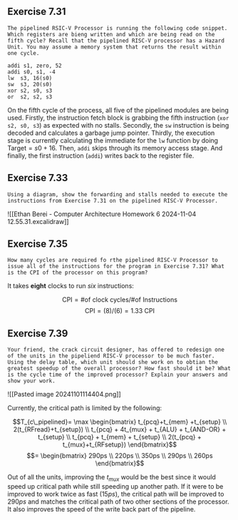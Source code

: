 
## Exercise 7.31

```ad-question
The pipelined RSIC-V Processor is running the following code snippet. Which registers are bieng written and which are being read on the fifth cycle? Recall that the pipelined RISC-V processor has a Hazard Unit. You may assume a memory system that returns the result within one cycle.
```

```
addi s1, zero, 52
addi s0, s1, -4
lw  s3, 16(s0)
sw  s3, 20(s0)
xor s2, s0, s3
or  s2, s2, s3
```

On the fifth cycle of the process, all five of the pipelined modules are being used. Firstly, the instruction fetch block is grabbing the fifth instruction (`xor s2, s0, s3`) as expected with no stalls. Secondly, the `sw` instruction is being decoded and calculates a garbage jump pointer. Thirdly, the execution stage is currently calculating the immediate for the `lw` function by doing $\mbox{Target} =s0 + 16$. Then, `addi` skips through its memory access stage. And finally, the first instruction (`addi`) writes back to the register file.

## Exercise 7.33

```ad-question
Using a diagram, show the forwarding and stalls needed to execute the instructions from Exercise 7.31 on the pipelined RISC-V Processor.
```

![[Ethan Berei - Computer Architecture Homework 6 2024-11-04 12.55.31.excalidraw]]

## Exercise 7.35

```ad-question
How many cycles are required fo rthe pipelined RISC-V Processor to issue all of the instructions for the program in Exercise 7.31? What is the CPI of the processor on this program?
```

It takes **eight** clocks to run *six* instructions:

$$\mbox{CPI} = \mbox{\# of clock cycles} / \mbox{\# of Instructions}$$
$$\mbox{CPI} = (8)/(6) = 1.33 \mbox{ CPI}$$

## Exercise 7.39

```ad-question
Your friend, the crack circuit designer, has offered to redesign one of the units in the pipeliend RISC-V processor to be much faster. Using the delay table, which unit should she work on to obtian the greatest speedup of the overall processor? How fast should it be? What is the cycle time of the improved processor? Explain your answers and show your work.
```

![[Pasted image 20241101114404.png]]

Currently, the critical path is limited by the following:

$$T_{c\_pipelined}= \max \begin{bmatrix} t_{pcq}+t_{mem} +t_{setup} \\ 2(t_{RFread}+t_{setup}) \\ t_{pcq} + 4t_{mux} + t_{ALU} + t_{AND-OR} + t_{setup} \\ t_{pcq} + t_{mem} + t_{setup} \\ 2(t_{pcq} + t_{mux}+t_{RFsetup}) \end{bmatrix}$$
$$= \begin{bmatrix} 290ps \\ 220ps \\ 350ps \\ 290ps \\ 260ps \end{bmatrix}$$

Out of all the units, improving the $t_{mux}$ would be the best since it would speed up critical path while still speeding up another path. If it were to be improved to work twice as fast ($15ps$), the critical path will be improved to $290ps$ and matches the critical path of two other sections of the processor. It also improves the speed of the write back part of the pipeline.